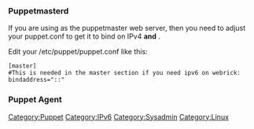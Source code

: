 ### Puppetmasterd

If you are using <webrick> as the puppetmaster web server, then you need
to adjust your puppet.conf to get it to bind on IPv4 **and** <IPv6>.

Edit your /etc/puppet/puppet.conf like this:

    [master]
    #This is needed in the master section if you need ipv6 on webrick:
    bindaddress="::"

### Puppet Agent

<Category:Puppet> <Category:IPv6> <Category:Sysadmin> <Category:Linux>
